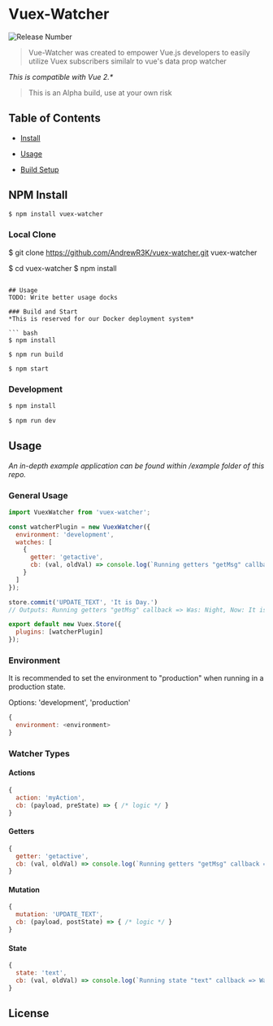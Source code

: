 # Vuex-Watcher
![ ![Release Number]()](https://img.shields.io/badge/Release-0.0.1-%233fbced.svg) 
> Vue-Watcher was created to empower Vue.js developers to easily utilize Vuex subscribers similalr to vue's data prop watcher 

_This is compatible with Vue 2.*_

> This is an Alpha build, use at your own risk

## Table of Contents

-  [Install](#install)

-  [Usage](#usage)

-  [Build Setup](#build)


## NPM Install

```bash
$ npm install vuex-watcher
```

### Local Clone
$ git clone https://github.com/AndrewR3K/vuex-watcher.git vuex-watcher

$ cd vuex-watcher
$ npm install
```

## Usage
TODO: Write better usage docks

### Build and Start
*This is reserved for our Docker deployment system*

``` bash
$ npm install

$ npm run build

$ npm start
```

### Development

```bash
$ npm install

$ npm run dev
```

## Usage
_An in-depth example application can be found within /example folder of this repo._

### General Usage
```javascript
import VuexWatcher from 'vuex-watcher';

const watcherPlugin = new VuexWatcher({
  environment: 'development',
  watches: [
    {
      getter: 'getactive',
      cb: (val, oldVal) => console.log(`Running getters "getMsg" callback => Was: ${oldVal}, Now: ${val}`)
    }
  ]
});

store.commit('UPDATE_TEXT', 'It is Day.')
// Outputs: Running getters "getMsg" callback => Was: Night, Now: It is day.

export default new Vuex.Store({
  plugins: [watcherPlugin]
});
```

### Environment
It is recommended to set the environment to "production" when running in a production state.

Options: 'development', 'production'

```javascript
{
  environment: <environment>
}
```

### Watcher Types

#### Actions
```javascript
{
  action: 'myAction',
  cb: (payload, preState) => { /* logic */ }
}
```

#### Getters
```javascript
{
  getter: 'getactive',
  cb: (val, oldVal) => console.log(`Running getters "getMsg" callback => Was: ${oldVal}, Now: ${val}`)
}
```

#### Mutation
```javascript
{
  mutation: 'UPDATE_TEXT',
  cb: (payload, postState) => { /* logic */ }
}
```

#### State
```javascript
{
  state: 'text',
  cb: (val, oldVal) => console.log(`Running state "text" callback => Was: ${oldVal}, Now: ${val}`)
}
```

## License
